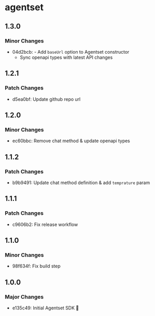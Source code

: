 # agentset

## 1.3.0

### Minor Changes

- 04d2bcb: - Add `baseUrl` option to Agentset constructor
  - Sync openapi types with latest API changes

## 1.2.1

### Patch Changes

- d5ea0bf: Update github repo url

## 1.2.0

### Minor Changes

- ec60bbc: Remove chat method & update openapi types

## 1.1.2

### Patch Changes

- b9b9491: Update chat method definition & add `temprature` param

## 1.1.1

### Patch Changes

- c9606b2: Fix release workflow

## 1.1.0

### Minor Changes

- 98f634f: Fix build step

## 1.0.0

### Major Changes

- e135c49: Initial Agentset SDK :tada:
